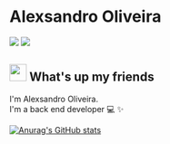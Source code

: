 # Alexsandro Oliveira
<a href="https://www.linkedin.com/in/alexsandrosfo/"><img src="https://img.shields.io/badge/linkedin-0077B5.svg?style=for-the-badge&logo=linkedin&logoColor=white"></a>
<a href="mailto:alexsandro.sfo@gmail.com"><img src="https://img.shields.io/badge/e‑mail-D14836.svg?style=for-the-badge&logo=GMail&logoColor=white"></a>

## <img src="https://media.giphy.com/media/hvRJCLFzcasrR4ia7z/giphy.gif" width="30px"> What's up my friends
I'm Alexsandro Oliveira.<br>
I'm a back end developer 💻 ✨

[![Anurag's GitHub stats](https://github-readme-stats.vercel.app/api?username=alexsfo)](https://github.com/anuraghazra/github-readme-stats)
